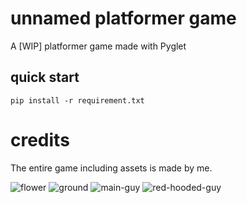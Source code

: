 # unnamed platformer game
A [WIP] platformer game made with Pyglet

## quick start

```pip install -r requirement.txt```

# credits

The entire game including assets is made by me.


![flower](res/assets/gifs/flower.gif)
![ground](res/assets/gifs/ground.gif)
![main-guy](res/assets/gifs/main-guy.gif)
![red-hooded-guy](res/assets/gifs/red-hooded-guy.gif)

